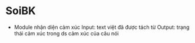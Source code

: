 # SoiBK
- Module nhận diện cảm xúc 
	Input: text việt đã được tách từ 
	Output: trạng thái cảm xúc trong ds cảm xúc của câu nói 
